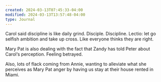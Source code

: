 ```yaml
---
created: 2024-03-13T07:45:33-04:00
modified: 2024-03-13T13:57:48-04:00
type: Journal
---
```


Carol said discipline is like daily grind. Disciple. Discipline. Lectio: let go selfish ambition and take up cross. Like everyone thinks they are right.

Mary Pat is also dealing with the fact that Zandy has told Peter about Carol‘s perception. Feeling betrayed.

Also, lots of flack coming from Annie, wanting to alleviate what she perceives as Mary Pat anger by having us stay at their house rented in Miami.
